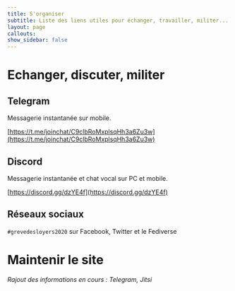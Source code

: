 ```yaml
---
title: S'organiser
subtitle: Liste des liens utiles pour échanger, travailler, militer... bref, s'organiser
layout: page
callouts: 
show_sidebar: false
---
```


# Echanger, discuter, militer

## Telegram

Messagerie instantanée sur mobile.

[https://t.me/joinchat/C9clbRoMxplsqHh3a6Zu3w](https://t.me/joinchat/C9clbRoMxplsqHh3a6Zu3w)

## Discord

Messagerie instantanée et chat vocal sur PC et mobile.

[https://discord.gg/dzYE4f](https://discord.gg/dzYE4f)

## Réseaux sociaux

`#grevedesloyers2020` sur Facebook, Twitter et le Fediverse

# Maintenir le site

*Rajout des informations en cours : Telegram, Jitsi*
